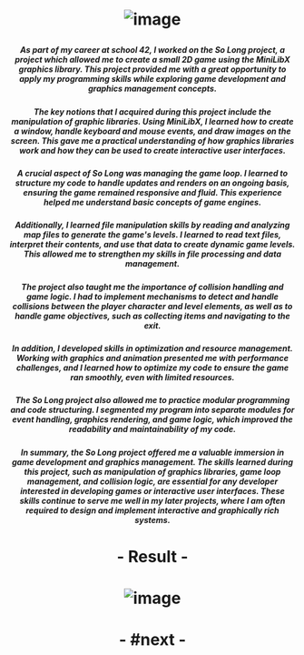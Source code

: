 # <p align="center"> ![image](https://github.com/ChrstphrChevalier/42Cursus/assets/146819291/593d7e68-3b71-41fe-9992-8b6058da9283) </p>

##### <p align="center"> *As part of my career at school 42, I worked on the So Long project, a project which allowed me to create a small 2D game using the MiniLibX graphics library. This project provided me with a great opportunity to apply my programming skills while exploring game development and graphics management concepts.* </p>

##### <p align="center"> *The key notions that I acquired during this project include the manipulation of graphic libraries. Using MiniLibX, I learned how to create a window, handle keyboard and mouse events, and draw images on the screen. This gave me a practical understanding of how graphics libraries work and how they can be used to create interactive user interfaces.* </p>

##### <p align="center"> *A crucial aspect of So Long was managing the game loop. I learned to structure my code to handle updates and renders on an ongoing basis, ensuring the game remained responsive and fluid. This experience helped me understand basic concepts of game engines.* </p>

##### <p align="center"> *Additionally, I learned file manipulation skills by reading and analyzing map files to generate the game's levels. I learned to read text files, interpret their contents, and use that data to create dynamic game levels. This allowed me to strengthen my skills in file processing and data management.* </p>

##### <p align="center"> *The project also taught me the importance of collision handling and game logic. I had to implement mechanisms to detect and handle collisions between the player character and level elements, as well as to handle game objectives, such as collecting items and navigating to the exit.* </p>

##### <p align="center"> *In addition, I developed skills in optimization and resource management. Working with graphics and animation presented me with performance challenges, and I learned how to optimize my code to ensure the game ran smoothly, even with limited resources.* </p>

##### <p align="center"> *The So Long project also allowed me to practice modular programming and code structuring. I segmented my program into separate modules for event handling, graphics rendering, and game logic, which improved the readability and maintainability of my code.* </p>

##### <p align="center"> *In summary, the So Long project offered me a valuable immersion in game development and graphics management. The skills learned during this project, such as manipulation of graphics libraries, game loop management, and collision logic, are essential for any developer interested in developing games or interactive user interfaces. These skills continue to serve me well in my later projects, where I am often required to design and implement interactive and graphically rich systems.* </p>

# <p align="center">    </p>

# <p align="center"> - Result - </p>

# <p align="center"> ![image](https://github.com/ChrstphrChevalier/42Cursus/assets/146819291/527723ef-ee3e-4554-a173-921df1a2a0c0) </p>

# <p align="center"> - #next - </p>
